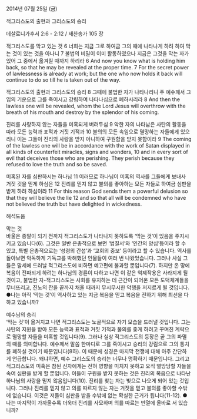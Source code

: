 2014년 07월 25일 (금)

적그리스도의 출현과 그리스도의 승리



데살로니가후서 2:6 - 2:12 / 새찬송가 105 장


적그리스도를 막고 있는 것 
6 너희는 지금 그로 하여금 그의 때에 나타나게 하려 하여 막는 것이 있는 것을 아나니 7 불법의 비밀이 이미 활동하였으나 지금은 그것을 막는 자가 있어 그 중에서 옮겨질 때까지 하리라
6 And now you know what is holding him back, so that he may be revealed at the proper time. 7 For the secret power of lawlessness is already at work; but the one who now holds it back will continue to do so till he is taken out of the way.   

적그리스도의 출현과 그리스도의 승리 
8 그때에 불법한 자가 나타나리니 주 예수께서 그 입의 기운으로 그를 죽이시고 강림하여 나타나심으로 폐하시리라
8 And then the lawless one will be revealed, whom the Lord Jesus will overthrow with the breath of his mouth and destroy by the splendor of his coming.

진리를 사랑하지 않는 자들을 미혹되게 버려두심
9 악한 자의 나타남은 사탄의 활동을 따라 모든 능력과 표적과 거짓 기적과 10 불의의 모든 속임으로 멸망하는 자들에게 있으리니 이는 그들이 진리의 사랑을 받지 아니하여 구원함을 받지 못함이라
9 The coming of the lawless one will be in accordance with the work of Satan displayed in all kinds of counterfeit miracles, signs and wonders, 10 and in every sort of evil that deceives those who are perishing. They perish because they refused to love the truth and so be saved. 

미혹된 자를 심판하시는 하나님 
11 이러므로 하나님이 미혹의 역사를 그들에게 보내사 거짓 것을 믿게 하심은 12 진리를 믿지 않고 불의를 좋아하는 모든 자들로 하여금 심판을 받게 하려 하심이라
11 For this reason God sends them a powerful delusion so that they will believe the lie 12 and so that all will be condemned who have not believed the truth but have delighted in wickedness.

해석도움





막는 것  
바울은 종말이 되기 전까지 적그리스도가 나타나지 못하도록 ‘막는 것’이 있음을 주지시키고 있습니다(6). 그것은 일반 은총적으로 보면 ‘법질서’와 ‘인간의 양심’등이라 할 수 있고, 특별 은총적으로는 ‘성령의 간섭’과 ‘교회의 중보’ 등이라고 할 수 있습니다. 역사를 돌아보면 악독하게 기독교를 박해했던 인물들이 여러 번 나왔었습니다. 그러나 사실 그들은 말세에 드러날 적그리스도에 비하면 예고편에 불과할 뿐입니다(7). 하지만 온 땅에 복음이 전파되게 하려는 하나님의 경륜이 다하고 나면 이 같은 억제작용은 사라지게 될 것이고, 불법한 자-적그리스도는 사회를 유지하는 데 근간이 되어온 모든 도덕체계들을 무너뜨리고, 진노의 잔을 끝까지 채울 때까지 무시무시한 악행을 저지르게 될 것입니다.  
●나는 아직 ‘막는 것’이 역사하고 있는 지금 복음을 믿고 복음을 전하기 위해 최선을 다하고 있습니까?

예수님의 승리  
‘막는 것’이 옮겨지고 나면 적그리스도는 노골적으로 자기 모습을 드러낼 것입니다. 그는 사탄의 지원을 받아 모든 능력과 표적과 거짓 기적과 불의를 좇게 하려고 꾸며진 계략으로 멸망할 자들을 미혹할 것입니다(9). 그러나 실상 적그리스도의 등장은 곧 그의 파멸의 때를 의미합니다. 예수께서 말씀 한마디로 그를 죽이시고 승리의 강림으로 그의 통치를 폐하실 것이기 때문입니다(8하). 이 때문에 성경은 마지막 전쟁에 대해 아주 간단하게 언급합니다. 왜냐하면, 예수 그리스도의 승리는 너무나 명확하기 때문입니다. 그리고 적그리스도의 미혹은 참된 신자에게는 전혀 영향을 미치지 못하고 오직 멸망당할 자들을 속여 심판을 받게 할 뿐입니다. 이들이 구원을 받지 못하는 것은 진리의 복음으로 나타난 하나님의 사랑을 믿지 않음입니다(10). 진리를 찾는 자는 빛으로 나오게 되어 있는 것입니다. 그러나 진리를 믿지 않고 의를 따르지 않는 자는 거짓을 믿고 불의를 좋아할 수밖에 없습니다. 이것은 저들이 심판을 받을 수밖에 없는 확실한 근거가 됩니다(11-12). 
●나는 마지막이 가까울수록 더욱더 진리를 사모하며 의를 따르는 반열에 올바로 서 있습니까?